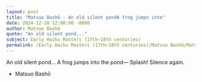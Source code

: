 ```yaml
---
layout: post
title: "Matsuo Bashō - An old silent pondA frog jumps into"
date: 2024-12-28 12:00:00 -0000
author: Matsuo Bashō
quote: "An old silent pond..."
subject: Early Haiku Masters (17th–18th centuries)
permalink: /Early Haiku Masters (17th–18th centuries)/Matsuo Bashō/Matsuo Bashō - An old silent pondA frog jumps into
---
```


An old silent pond...
A frog jumps into the pond—
Splash! Silence again.

- Matsuo Bashō
